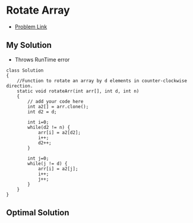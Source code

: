 # Rotate Array 
- [Problem Link](https://practice.geeksforgeeks.org/problems/rotate-array-by-n-elements-1587115621/1?utm_source=gfg&utm_medium=article&utm_campaign=bottom_sticky_on_article)

## My Solution 
- Throws RunTime error
```
class Solution
{
    //Function to rotate an array by d elements in counter-clockwise direction. 
    static void rotateArr(int arr[], int d, int n)
    {
        // add your code here
        int a2[] = arr.clone();
        int d2 = d;

        int i=0;
        while(d2 != n) {
            arr[i] = a2[d2];
            i++;
            d2++;
        }

        int j=0;
        while(j != d) {
            arr[i] = a2[j];
            i++;
            j++;
        }
    }
}
```

## Optimal Solution
```

```
